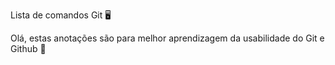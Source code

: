 Lista de comandos Git  :desktop_computer:

Olá, estas anotações são para melhor aprendizagem da usabilidade do Git e Github :wave:
